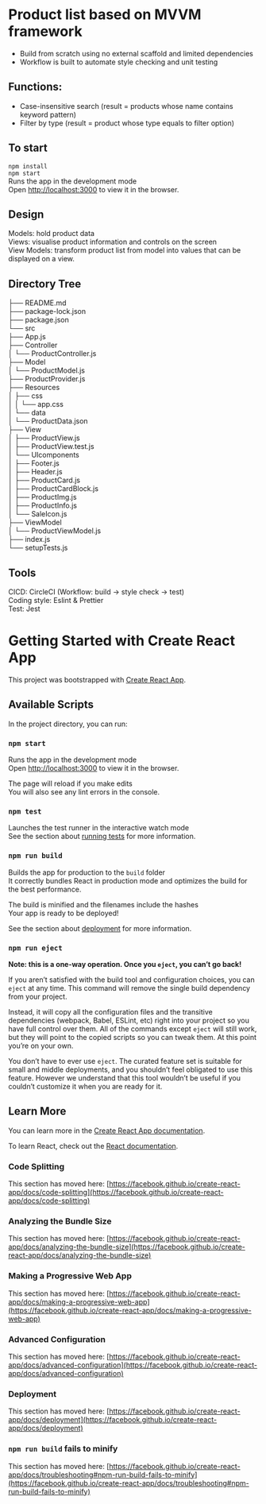 # Product list based on MVVM framework
- Build from scratch using no external scaffold and limited dependencies
- Workflow is built to automate style checking and unit testing
## Functions:
- Case-insensitive search (result = products whose name contains keyword pattern)
- Filter by type (result = product whose type equals to filter option)
## To start

`npm install`\
`npm start`\
Runs the app in the development mode\
Open [http://localhost:3000](http://localhost:3000) to view it in the browser.

## Design

Models: hold product data\
Views: visualise product information and controls on the screen\
View Models: transform product list from model into values that can be displayed on a view.

## Directory Tree

├── README.md\
├── package-lock.json\
├── package.json\
└── src\
    ├── App.js\
    ├── Controller\
    │   └── ProductController.js\
    ├── Model\
    │   └── ProductModel.js\
    ├── ProductProvider.js\
    ├── Resources\
    │   ├── css\
    │   │   └── app.css\
    │   └── data\
    │       └── ProductData.json\
    ├── View\
    │   ├── ProductView.js\
    │   ├── ProductView.test.js\
    │   └── UIcomponents\
    │       ├── Footer.js\
    │       ├── Header.js\
    │       ├── ProductCard.js\
    │       ├── ProductCardBlock.js\
    │       ├── ProductImg.js\
    │       ├── ProductInfo.js\
    │       └── SaleIcon.js\
    ├── ViewModel\
    │   └── ProductViewModel.js\
    ├── index.js\
    └── setupTests.js

## Tools

CICD: CircleCI (Workflow: build -> style check -> test)\
Coding style: Eslint & Prettier\
Test: Jest

# Getting Started with Create React App

This project was bootstrapped with [Create React App](https://github.com/facebook/create-react-app).

## Available Scripts

In the project directory, you can run:

### `npm start`

Runs the app in the development mode\
Open [http://localhost:3000](http://localhost:3000) to view it in the browser.

The page will reload if you make edits\
You will also see any lint errors in the console.

### `npm test`

Launches the test runner in the interactive watch mode\
See the section about [running tests](https://facebook.github.io/create-react-app/docs/running-tests) for more information.

### `npm run build`

Builds the app for production to the `build` folder\
It correctly bundles React in production mode and optimizes the build for the best performance.

The build is minified and the filenames include the hashes\
Your app is ready to be deployed!

See the section about [deployment](https://facebook.github.io/create-react-app/docs/deployment) for more information.

### `npm run eject`

**Note: this is a one-way operation. Once you `eject`, you can’t go back!**

If you aren’t satisfied with the build tool and configuration choices, you can `eject` at any time. This command will remove the single build dependency from your project.

Instead, it will copy all the configuration files and the transitive dependencies (webpack, Babel, ESLint, etc) right into your project so you have full control over them. All of the commands except `eject` will still work, but they will point to the copied scripts so you can tweak them. At this point you’re on your own.

You don’t have to ever use `eject`. The curated feature set is suitable for small and middle deployments, and you shouldn’t feel obligated to use this feature. However we understand that this tool wouldn’t be useful if you couldn’t customize it when you are ready for it.

## Learn More

You can learn more in the [Create React App documentation](https://facebook.github.io/create-react-app/docs/getting-started).

To learn React, check out the [React documentation](https://reactjs.org/).

### Code Splitting

This section has moved here: [https://facebook.github.io/create-react-app/docs/code-splitting](https://facebook.github.io/create-react-app/docs/code-splitting)

### Analyzing the Bundle Size

This section has moved here: [https://facebook.github.io/create-react-app/docs/analyzing-the-bundle-size](https://facebook.github.io/create-react-app/docs/analyzing-the-bundle-size)

### Making a Progressive Web App

This section has moved here: [https://facebook.github.io/create-react-app/docs/making-a-progressive-web-app](https://facebook.github.io/create-react-app/docs/making-a-progressive-web-app)

### Advanced Configuration

This section has moved here: [https://facebook.github.io/create-react-app/docs/advanced-configuration](https://facebook.github.io/create-react-app/docs/advanced-configuration)

### Deployment

This section has moved here: [https://facebook.github.io/create-react-app/docs/deployment](https://facebook.github.io/create-react-app/docs/deployment)

### `npm run build` fails to minify

This section has moved here: [https://facebook.github.io/create-react-app/docs/troubleshooting#npm-run-build-fails-to-minify](https://facebook.github.io/create-react-app/docs/troubleshooting#npm-run-build-fails-to-minify)
